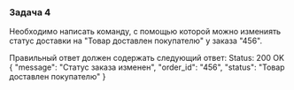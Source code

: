 ### Задача 4
Необходимо написать команду, с помощью которой можно измениять статус доставки на "Товар доставлен покупателю" у заказа "456".  

Правильный ответ должен содержать следующий ответ:
Status: 200 OK
{
    "message": "Статус заказа изменен",
    "order_id": "456",
    "status": "Товар доставлен покупателю"
}